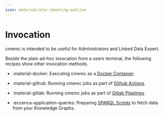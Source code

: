 ```yaml
---
icon: material/star-shooting-outline
---
```

# Invocation

cmemc is intended to be useful for Administrators and Linked Data Expert.

Beside the plain ad-hoc invocation from a users terminal, the following recipes show other invocation methods.

<div class="grid cards" markdown>

-   :material-docker: Executing cmemc as a [Docker Container](docker-image).

-   :material-github: Running cmemc jobs as part of [Github Actions](github-action).

-   :material-gitlab: Running cmemc jobs as part of [Gitlab Pipelines](gitlab-pipeline).

-   :eccenca-application-queries: Preparing [SPARQL Scripts](sparql-scripts) to fetch data from your Knowledge Graphs.
</div>


